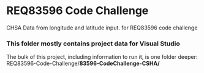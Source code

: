 # REQ83596 Code Challenge
 CHSA Data from longitude and latitude input. for REQ83596 code challenge
 ### This folder mostly contains project data for Visual Studio
 The bulk of this project, including information to run it, is one folder deeper:
 REQ83596-Code-Challenge/**83596-CodeChallenge-CSHA/**
